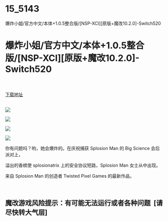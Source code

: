 # 15_5143
爆炸小姐/官方中文/本体+1.0.5整合版/[NSP-XCI][原版+魔改10.2.0]-Switch520
# 爆炸小姐/官方中文/本体+1.0.5整合版/[NSP-XCI][原版+魔改10.2.0]-Switch520
 <br/></br>
[下载地址](https://www.switch520.cc/article/5143 "下载地址")
<br/></br>

<p><span style="font-size: 18px;"><strong><img src="https://ae01.alicdn.com/kf/U6b1e3ffddda64d5d95cd8ceafd6c7e58E.jpg"></strong></span></p>
<p><img src="https://ae01.alicdn.com/kf/U6e72980430b047ddb4b57f3e18784b7f4.jpg"></p>
<p><img src="https://ae01.alicdn.com/kf/U7683689e722048d0a9a5f5914eacf220j.jpg"></p>
<p><img src="https://ae01.alicdn.com/kf/U635cddd5ad5347c3846fb525a32229eeu.jpg"></p>
<p>你有问题吗？哟，她会爆炸的。在庆祝捕获 Splosion Man 的 Big Science 会后派对上，</p>
<p>溢出的香槟使 splosionatrix 上的安全协议短路，Splosion Man 女士从中出现。</p>
<p>来自 Splosion Man 的创造者 Twisted Pixel Games 的最新作品，</p>
<p><strong>&nbsp;</strong></p>
<h2>魔改游戏风险提示：有可能无法运行或者各种问题 &nbsp;[请尽快转大气层]</h2>



